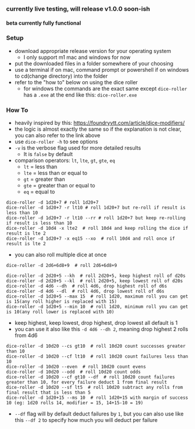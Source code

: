 ### currently live testing, will release v1.0.0 soon-ish
#### beta currently fully functional

### Setup
* download appropriate release version for your operating system
  * I only support m1 mac and windows for now
* put the downloaded files in a folder somewhere of your choosing
* use a terminal if on mac, command prompt or powershell if on windows to cd(change directory) into the folder
* refer to the "how to" below on using the dice roller
  * for windows the commands are the exact same except `dice-roller` has a `.exe` at the end like this: `dice-roller.exe`

### How To
* heavily inspired by this: https://foundryvtt.com/article/dice-modifiers/
* the logic is almost exactly the same so if the explanation is not clear, you can also refer to the link above
* use `dice-roller -h` to see options
* `-v` is the verbose flag used for more detailed results
  * It is `false` by default
* comparison operators: `lt`, `lte`, `gt`, `gte`, `eq`
  * `lt` = less than
  * `lte` = less than or equal to
  * `gt` = greater than
  * `gte` = greater than or equal to
  * `eq` = equal to
```shell
dice-roller -d 1d20+7 # roll 1d20+7
dice-roller -d 1d20+7 -r lt10 # roll 1d20+7 but re-roll if result is less than 10
dice-roller -d 1d20+7 -r lt10 --rr # roll 1d20+7 but keep re-rolling if result is less than 10
dice-roller -d 10d4 -x lte2  # roll 10d4 and keep rolling the dice if result is lte 2
dice-roller -d 1d20+7 -x eq15 --xo  # roll 10d4 and roll once if result is lte 2
```
* you can also roll multiple dice at once
```shell
dice-roller -d 2d6+6d8+9  # roll 2d6+6d8+9
```

```shell
dice-roller -d 2d20+5 --kh  # roll 2d20+5, keep highest roll of d20s
dice-roller -d 2d20+5 --kl  # roll 2d20+5, keep lowest roll of d20s
dice-roller -d 4d6 --dh  # roll 4d6, drop highest roll of d6s
dice-roller -d 4d6 --dl  # roll 4d6, drop lowest roll of d6s
dice-roller -d 1d20+5 --max 15  # roll 1d20, maximum roll you can get is 15(any roll higher is replaced with 15)
dice-roller -d 1d20+5 --min 10  # roll 1d20, minimum roll you can get is 10(any roll lower is replaced with 10)
```
* keep highest, keep lowest, drop highest, drop lowest all default is 1
* you can use it also like this `-d 4d6 --dh 2`, meaning drop highest 2 rolls from 4d6

```shell
dice-roller -d 10d20 --cs gt10  # roll 10d20 count successes greater than 10
dice-roller -d 10d20 --cf lt10  # roll 10d20 count failures less than 10
dice-roller -d 10d20 --even  # roll 10d20 count evens
dice-roller -d 10d20 --odd  # roll 10d20 count odds
dice-roller -d 10d20 --cf gt10 --df  # roll 10d20 count failures greater than 10, for every failure deduct 1 from final result
dice-roller -d 10d20 --sf lt5  # roll 10d20 subtract any rolls from final result that is less than 5
dice-roller -d 1d20+15 --ms 10  # roll 1d20+15 with margin of success 10 (eg: 1d20 rolls 14, modifier = 15, 14+15-10 = 19)
```
* `--df` flag will by default deduct failures by `1`, but you can also use like this `--df 2` to specify how much you will deduct per failure
